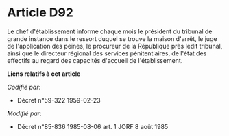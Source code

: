 # Article D92

Le chef d'établissement informe chaque mois le président du tribunal de grande instance dans le ressort duquel se trouve la
maison d'arrêt, le juge de l'application des peines, le procureur de la République près ledit tribunal, ainsi que le
directeur régional des services pénitentiaires, de l'état des effectifs au regard des capacités d'accueil de l'établissement.

**Liens relatifs à cet article**

_Codifié par_:

  - Décret n°59-322 1959-02-23

_Modifié par_:

  - Décret n°85-836 1985-08-06 art. 1 JORF 8 août 1985

